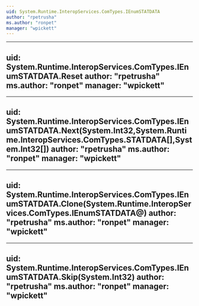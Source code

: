 ```yaml
---
uid: System.Runtime.InteropServices.ComTypes.IEnumSTATDATA
author: "rpetrusha"
ms.author: "ronpet"
manager: "wpickett"
---
```


---
uid: System.Runtime.InteropServices.ComTypes.IEnumSTATDATA.Reset
author: "rpetrusha"
ms.author: "ronpet"
manager: "wpickett"
---

---
uid: System.Runtime.InteropServices.ComTypes.IEnumSTATDATA.Next(System.Int32,System.Runtime.InteropServices.ComTypes.STATDATA[],System.Int32[])
author: "rpetrusha"
ms.author: "ronpet"
manager: "wpickett"
---

---
uid: System.Runtime.InteropServices.ComTypes.IEnumSTATDATA.Clone(System.Runtime.InteropServices.ComTypes.IEnumSTATDATA@)
author: "rpetrusha"
ms.author: "ronpet"
manager: "wpickett"
---

---
uid: System.Runtime.InteropServices.ComTypes.IEnumSTATDATA.Skip(System.Int32)
author: "rpetrusha"
ms.author: "ronpet"
manager: "wpickett"
---
